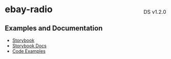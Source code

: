 <h1 style='display: flex; justify-content: space-between; align-items: center;'>
    <span>
        ebay-radio
    </span>
    <span style='font-weight: normal; font-size: medium; margin-bottom: -15px;'>
        DS v1.2.0
    </span>
</h1>

## Examples and Documentation

-   [Storybook](https://ebay.github.io/ebayui-core/?path=/story/form-input-ebay-radio)
-   [Storybook Docs](https://ebay.github.io/ebayui-core/?path=/docs/form-input-ebay-radio)
-   [Code Examples](https://github.com/eBay/ebayui-core/tree/master/src/components/ebay-radio/examples)
